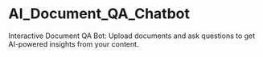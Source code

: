 # AI_Document_QA_Chatbot
Interactive Document QA Bot: Upload documents and ask questions to get AI-powered insights from your content.
